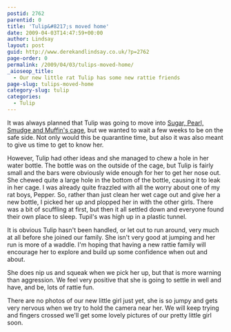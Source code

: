 ```yaml
---
postid: 2762
parentid: 0
title: 'Tulip&#8217;s moved home'
date: 2009-04-03T14:47:59+00:00
author: Lindsay
layout: post
guid: http://www.derekandlindsay.co.uk/?p=2762
page-order: 0
permalink: /2009/04/03/tulips-moved-home/
_aioseop_title:
  - Our new little rat Tulip has some new rattie friends
page-slug: tulips-moved-home
category-slug: tulip
categories:
  - Tulip
---
```

It was always planned that Tulip was going to move into [Sugar, Pearl, Smudge and Muffin's cage](/kiwi-sugar-pearl-smudge-muffin/), but we wanted to wait a few weeks to be on the safe side. Not only would this be quarantine time, but also it was also meant to give us time to get to know her.

However, Tulip had other ideas and she managed to chew a hole in her water bottle. The bottle was on the outside of the cage, but Tulip is fairly small and the bars were obviously wide enough for her to get her nose out. She chewed quite a large hole in the bottom of the bottle, causing it to leak in her cage. I was already quite frazzled with all the worry about one of my rat boys, Pepper. So, rather than just clean her wet cage out and give her a new bottle, I picked her up and plopped her in with the other girls. There was a bit of scuffling at first, but then it all settled down and everyone found their own place to sleep. Tupil's was high up in a plastic tunnel.

It is obvious Tulip hasn't been handled, or let out to run around, very much at all before she joined our family. She isn't very good at jumping and her run is more of a waddle. I'm hoping that having a new rattie family will encourage her to explore and build up some confidence when out and about.

She does nip us and squeak when we pick her up, but that is more warning than aggression. We feel very positive that she is going to settle in well and have, and be, lots of rattie fun.

There are no photos of our new little girl just yet, she is so jumpy and gets very nervous when we try to hold the camera near her. We will keep trying and fingers crossed we'll get some lovely pictures of our pretty little girl soon.